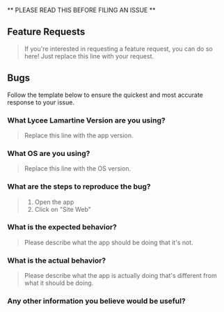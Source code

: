** PLEASE READ THIS BEFORE FILING AN ISSUE **

## Feature Requests

> If you're interested in requesting a feature request, you can do so here! Just replace this line with your request.

## Bugs

Follow the template below to ensure the quickest and most accurate response to your issue.

### What Lycee Lamartine Version are you using?

> Replace this line with the app version.

### What OS are you using?

> Replace this line with the OS version.

### What are the steps to reproduce the bug?

> 1. Open the app
> 2. Click on "Site Web"

### What is the expected behavior?

> Please describe what the app should be doing that it's not.

### What is the actual behavior?

> Please describe what the app is actually doing that's different from what it should be doing.

### Any other information you believe would be useful?
